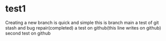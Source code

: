 # test1
Creating a new branch is quick and simple
this is branch main
a test of git stash and bug repair(completed)
a test on github(this line writes on github)
second test on github
